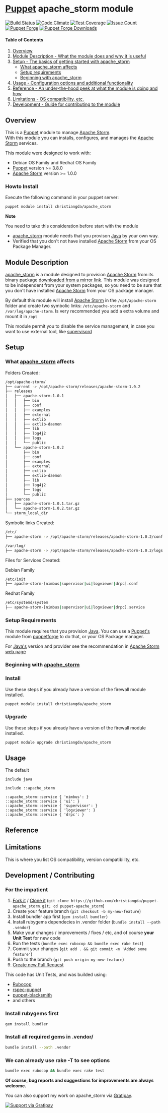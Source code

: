 # [Puppet](https://puppetlabs.com/) apache_storm module

[![Build Status](https://travis-ci.org/christiangda/puppet-apache_storm.svg?branch=master)](https://travis-ci.org/christiangda/puppet-apache_storm)
[![Code Climate](https://codeclimate.com/github/christiangda/puppet-apache_storm/badges/gpa.svg)](https://codeclimate.com/github/christiangda/puppet-apache_storm)
[![Test Coverage](https://codeclimate.com/github/christiangda/puppet-apache_storm/badges/coverage.svg)](https://codeclimate.com/github/christiangda/puppet-apache_storm/coverage)
[![Issue Count](https://codeclimate.com/github/christiangda/puppet-apache_storm/badges/issue_count.svg)](https://codeclimate.com/github/christiangda/puppet-apache_storm)
[![Puppet Forge](http://img.shields.io/puppetforge/v/christiangda/apache_storm.svg)](https://forge.puppetlabs.com/christiangda/apache_storm)
[![Puppet Forge Downloads](http://img.shields.io/puppetforge/dt/christiangda/apache_storm.svg)](https://forge.puppetlabs.com/christiangda/apache_storm/scores)

#### Table of Contents

1. [Overview](#overview)
2. [Module Description - What the module does and why it is useful](#module-description)
3. [Setup - The basics of getting started with apache_storm](#setup)
    * [What apache_storm affects](#what-apache_storm-affects)
    * [Setup requirements](#setup-requirements)
    * [Beginning with apache_storm](#beginning-with-apache_storm)
4. [Usage - Configuration options and additional functionality](#usage)
5. [Reference - An under-the-hood peek at what the module is doing and how](#reference)
5. [Limitations - OS compatibility, etc.](#limitations)
6. [Development - Guide for contributing to the module](#development)

## Overview

This is a [Puppet](https://puppetlabs.com/) module to manage [Apache Storm](http://storm.apache.org/).  
With this module you can installs, configures, and manages the [Apache Storm](http://storm.apache.org/) services.

This module were designed to work with:
* Debian OS Family and Redhat OS Family
* [Puppet](https://puppetlabs.com/) version >= 3.8.0
* [Apache Storm](http://storm.apache.org/) version >= 1.0.0

### Howto Install

Execute the following command in your puppet server:
```bash
puppet module install christiangda/apache_storm
```

**Note**

You need to take this consideration before start with the module
* [apache_storm](https://github.com/christiangda/puppet-apache_storm) module needs that you provison [Java](https://www.java.com) by your own way.
* Verified that you don't not have installed [Apache Storm](http://storm.apache.org/) from your OS Package Manager.

## Module Description

[apache_storm](https://github.com/christiangda/puppet-apache_storm) is a module designed to provision
[Apache Storm](http://storm.apache.org/) from its binary package [downloaded from a mirror link](http://www.apache.org/dyn/closer.lua/storm/apache-storm-1.0.2/apache-storm-1.0.2.tar.gz). This module was designed to be independent from your system packages, so you need to be sure that you don't have installed [Apache Storm](http://storm.apache.org/) from your OS package manager.

By default this module will install [Apache Storm](http://storm.apache.org/) in the `/opt/apache-storm` folder and create two symbolic links:  `/etc/apache-storm` and `/var/log/apache-storm`.  Is very recommended you add a extra volume and mount it in `/opt`

This module permit you to disable the service management, in case you want to use external tool, like [supervisord](http://supervisord.org/)

## Setup

### What [apache_storm](https://github.com/christiangda/puppet-apache_storm)  affects

Folders Created:
```bash
/opt/apache-storm/
├── current -> /opt/apache-storm/releases/apache-storm-1.0.2
├── releases
│   ├── apache-storm-1.0.1
│   │   ├── bin
│   │   ├── conf
│   │   ├── examples
│   │   ├── external
│   │   ├── extlib
│   │   ├── extlib-daemon
│   │   ├── lib
│   │   ├── log4j2
│   │   ├── logs
│   │   └── public
│   └── apache-storm-1.0.2
│       ├── bin
│       ├── conf
│       ├── examples
│       ├── external
│       ├── extlib
│       ├── extlib-daemon
│       ├── lib
│       ├── log4j2
│       ├── logs
│       └── public
├── sources
│   ├── apache-storm-1.0.1.tar.gz
│   └── apache-storm-1.0.2.tar.gz
└── storm_local_dir
```

Symbolic links Created:
```bash
/etc/
├── apache-storm -> /opt/apache-storm/releases/apache-storm-1.0.2/conf

/var/log/
├── apache-storm -> /opt/apache-storm/releases/apache-storm-1.0.2/logs

```

Files for Services Created:

Debian Family
```bash
/etc/init
├── apache-storm-[nimbus|supervisor|ui|logviewer|drpc].conf

```

Redhat Family
```bash
/etc/systemd/system
├── apache-storm-[nimbus|supervisor|ui|logviewer|drpc].service

```

### Setup Requirements

This module requires that you provision [Java](https://www.java.com).  You can use a [Puppet's](https://puppetlabs.com/) module from [puppetforge](https://forge.puppet.com/) to do that, or your OS Package manager.

For [Java's](https://www.java.com) version and provider see the recommendation in [Apache Storm web page](http://storm.apache.org/)

### Beginning with [apache_storm](https://github.com/christiangda/puppet-apache_storm)


### Install

Use these steps if you already have a version of the firewall module installed.

```bash
puppet module install christiangda/apache_storm
```

### Upgrade

Use these steps if you already have a version of the firewall module installed.

```bash
puppet module upgrade christiangda/apache_storm
```

## Usage

The default
```puppet
include java

include ::apache_storm

::apache_storm::service { 'nimbus': }
::apache_storm::service { 'ui': }
::apache_storm::service { 'supervisor': }
::apache_storm::service { 'logviewer': }
::apache_storm::service { 'drpc': }
```

## Reference


## Limitations

This is where you list OS compatibility, version compatibility, etc.

## Development / Contributing

### For the impatient

1. [Fork it](https://github.com/christiangda/puppet-apache_storm#fork-destination-box) / [Clone it](https://github.com/christiangda/puppet-apache_storm.git) (`git clone https://github.com/christiangda/puppet-apache_storm.git; cd puppet-apache_storm`)
2. Create your feature branch (`git checkout -b my-new-feature`)
3. Install bundler app first (`gem install bundler`)
4. Install rubygems dependecies in .vendor folder (`bundle install --path .vendor`)
5. Make your changes / improvements / fixes / etc, and of course **your Unit Test** for new code
6. Run the tests (`bundle exec rubocop && bundle exec rake test`)
6. Commit your changes (`git add . && git commit -m 'Added some feature'`)
5. Push to the branch (`git push origin my-new-feature`)
6. [Create new Pull Request](https://github.com/christiangda/puppet-apache_storm/pull/new/master)

This code has Unit Tests, and was builded using:
* [Rubocop](https://github.com/bbatsov/rubocop)
* [rspec-puppet](http://rspec-puppet.com/)
* [puppet-blacksmith](https://github.com/voxpupuli/puppet-blacksmith)
* and others

### Install rubygems first
```bash
gem install bundler
```            

### Install all required gems in .vendor/
```bash
bundle install --path .vendor
```            

### We can already use rake -T to see options
```bash
bundle exec rubocop && bundle exec rake test
```

**Of course, bug reports and suggestions for improvements are always welcome.**

You can also support my work on apache_storm via
[Gratipay](https://gratipay.com/~645e3ac3c159/).

[![Support via Gratipay](https://cdn.rawgit.com/gratipay/gratipay-badge/2.1.3/dist/gratipay.png)](https://gratipay.com/~645e3ac3c159/)
